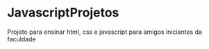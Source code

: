 # JavascriptProjetos
Projeto para ensinar html, css e javascript para amigos iniciantes da faculdade 
